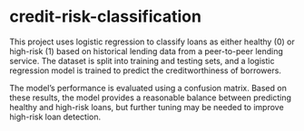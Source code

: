 # credit-risk-classification

This project uses logistic regression to classify loans as either healthy (0) or high-risk (1) based on historical lending data from a peer-to-peer lending service. The dataset is split into training and testing sets, and a logistic regression model is trained to predict the creditworthiness of borrowers.

The model’s performance is evaluated using a confusion matrix. Based on these results, the model provides a reasonable balance between predicting healthy and high-risk loans, but further tuning may be needed to improve high-risk loan detection.
